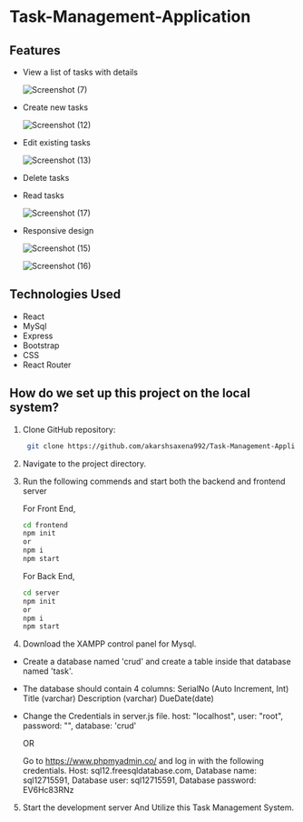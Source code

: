 # Task-Management-Application

## Features

- View a list of tasks with details

  ![Screenshot (7)](https://github.com/akarshsaxena992/Task-Management-Application/assets/100353101/73a3ba04-09bb-4e40-9f00-e21578fb247a)
  
- Create new tasks

  ![Screenshot (12)](https://github.com/akarshsaxena992/Task-Management-Application/assets/100353101/4b280f97-2fbb-4639-9e55-4acfe0523d4e)
  
- Edit existing tasks

  ![Screenshot (13)](https://github.com/akarshsaxena992/Task-Management-Application/assets/100353101/0773b531-62dd-4962-a39d-56aa5a7f2724)
  
- Delete tasks
- Read tasks

  ![Screenshot (17)](https://github.com/akarshsaxena992/Task-Management-Application/assets/100353101/3a374221-b4f5-4263-8c84-d1ca6f087f3e)

- Responsive design

  ![Screenshot (15)](https://github.com/akarshsaxena992/Task-Management-Application/assets/100353101/bf579e4a-3731-4805-9236-1af6f043a9c7)

  ![Screenshot (16)](https://github.com/akarshsaxena992/Task-Management-Application/assets/100353101/57f937f0-3b3f-444c-9080-1f850fdb916a)

## Technologies Used

- React
- MySql
- Express
- Bootstrap
- CSS
- React Router

##  How do we set up this project on the local system?
1. Clone GitHub repository:
   ```bash
    git clone https://github.com/akarshsaxena992/Task-Management-Application.git
    ```
2.  Navigate to the project directory.
3.  Run the following commends and start both the backend and frontend server

    For Front End,
    ```bash
    cd frontend
    npm init
    or
    npm i
    npm start
    ```
    
    For Back End,
    ```bash
    cd server
    npm init
    or
    npm i
    npm start
    ```
    
4.  Download the XAMPP control panel for Mysql.
- Create a database named 'crud' and create a table inside that database named 'task'.
- The database should contain 4 columns:
    SerialNo (Auto Increment, Int)
    Title (varchar)
    Description (varchar)
    DueDate(date)
- Change the Credentials in server.js file. 
    host: "localhost",
    user: "root",
    password: "",
    database: 'crud'

    OR
    
    Go to https://www.phpmyadmin.co/ and log in with the following credentials.
    Host: sql12.freesqldatabase.com,
    Database name: sql12715591,
    Database user: sql12715591,
    Database password: EV6Hc83RNz
    

5. Start the development server And Utilize this Task Management System.
